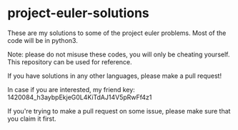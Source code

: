 # project-euler-solutions
These are my solutions to some of the project euler problems. Most of the code will be in python3. 

Note: please do not misuse these codes, you will only be cheating yourself. This repository can be used for reference.

If you have solutions in any other languages, please make a pull request!

In case if you are interested, my friend key: 1420084_h3aybpEkjeG0L4KiTdAJ14V5pRwFf4z1

If you're trying to make a pull request on some issue, please make sure that you claim it first. 
